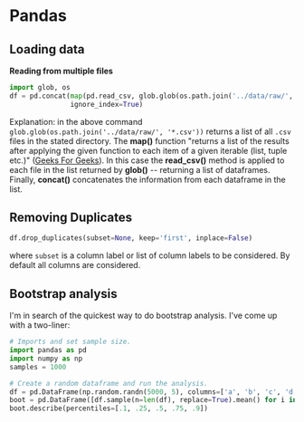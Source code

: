 # Pandas

## Loading data

**Reading from multiple files**

``` python
import glob, os
df = pd.concat(map(pd.read_csv, glob.glob(os.path.join('../data/raw/', '*.csv'))), 
               ignore_index=True)
```

Explanation: in the above command `glob.glob(os.path.join('../data/raw/', '*.csv'))` returns a list of all `.csv` files in the stated directory. The **map()** function "returns a list of the results after applying the given function to each item of a given iterable (list, tuple etc.)" ([Geeks For Geeks](https://www.geeksforgeeks.org/python-map-function/)). In this case the **read_csv()** method is applied to each file in the list returned by **glob()** -- returning a list of dataframes. Finally, **concat()** concatenates the information from each dataframe in the list.

## Removing Duplicates

``` python
df.drop_duplicates(subset=None, keep='first', inplace=False)
```

where `subset` is a column label or list of column labels to be considered. By default all columns are considered.

## Bootstrap analysis

I'm in search of the quickest way to do bootstrap analysis. I've come up with a two-liner:

``` python
# Imports and set sample size.
import pandas as pd
import numpy as np
samples = 1000

# Create a random dataframe and run the analysis.
df = pd.DataFrame(np.random.randn(5000, 5), columns=['a', 'b', 'c', 'd', 'e'])
boot = pd.DataFrame([df.sample(n=len(df), replace=True).mean() for i in range(samples)])
boot.describe(percentiles=[.1, .25, .5, .75, .9])
```
